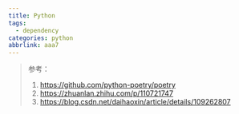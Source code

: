 ```yaml
---
title: Python
tags:
  - dependency
categories: python
abbrlink: aaa7
---
```


> 参考：
>
> 1. https://github.com/python-poetry/poetry
> 2. https://zhuanlan.zhihu.com/p/110721747
> 3. https://blog.csdn.net/daihaoxin/article/details/109262807

